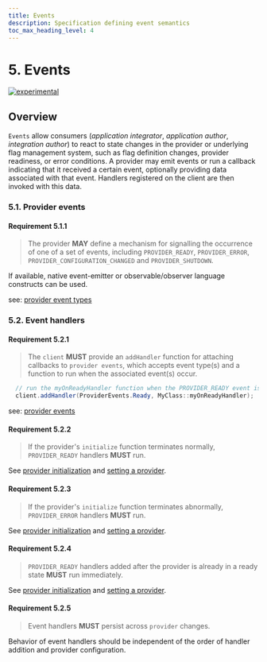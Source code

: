 ```yaml
---
title: Events
description: Specification defining event semantics
toc_max_heading_level: 4
---
```


# 5. Events

[![experimental](https://img.shields.io/static/v1?label=Status&message=experimental&color=orange)](https://github.com/open-feature/spec/tree/main/specification#experimental)

## Overview

`Events` allow consumers (_application integrator_, _application author_, _integration author_) to react to state changes in the provider or underlying flag management system, such as flag definition changes, provider readiness, or error conditions. A provider may emit events or run a callback indicating that it received a certain event, optionally providing data associated with that event. Handlers registered on the client are then invoked with this data.

### 5.1. Provider events

#### Requirement 5.1.1

> The provider **MAY** define a mechanism for signalling the occurrence of one of a set of events, including `PROVIDER_READY`, `PROVIDER_ERROR`, `PROVIDER_CONFIGURATION_CHANGED` and `PROVIDER_SHUTDOWN`.

If available, native event-emitter or observable/observer language constructs can be used.

see: [provider event types](./../types.md#provider-events)

### 5.2. Event handlers

#### Requirement 5.2.1

> The `client` **MUST** provide an `addHandler` function for attaching callbacks to `provider events`, which accepts event type(s) and a function to run when the associated event(s) occur.

```java
  // run the myOnReadyHandler function when the PROVIDER_READY event is fired
  client.addHandler(ProviderEvents.Ready, MyClass::myOnReadyHandler);
```

see: [provider events](#51-provider-events)

#### Requirement 5.2.2

> If the provider's `initialize` function terminates normally, `PROVIDER_READY` handlers **MUST** run.

See [provider initialization](./02-providers.md#24-initialization) and [setting a provider](./01-flag-evaluation.md#setting-a-provider).

#### Requirement 5.2.3

> If the provider's `initialize` function terminates abnormally, `PROVIDER_ERROR` handlers **MUST** run.

See [provider initialization](./02-providers.md#24-initialization) and [setting a provider](./01-flag-evaluation.md#setting-a-provider).

#### Requirement 5.2.4

> `PROVIDER_READY` handlers added after the provider is already in a ready state **MUST** run immediately.

See [provider initialization](./02-providers.md#24-initialization) and [setting a provider](./01-flag-evaluation.md#setting-a-provider).

#### Requirement 5.2.5

> Event handlers **MUST** persist across `provider` changes.

Behavior of event handlers should be independent of the order of handler addition and provider configuration.